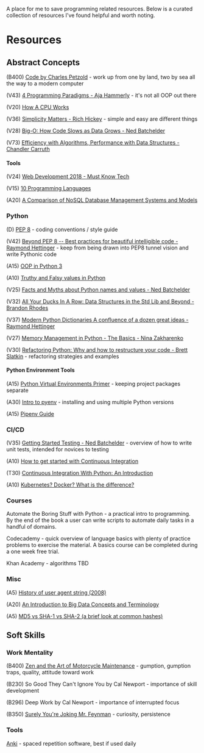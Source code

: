 A place for me to save programming related resources.
Below is a curated collection of resources I've found helpful and worth noting.

# Resources

## Abstract Concepts

(B400) [Code by Charles Petzold](http://www.charlespetzold.com/code/) - work up from one by land, two by sea all the way to a modern computer

(V43) [4 Programming Paradigms - Aja Hammerly](https://www.youtube.com/watch?v=3TBq__oKUzk) - it's not all OOP out there

(V20) [How A CPU Works](https://www.youtube.com/watch?v=cNN_tTXABUA)

(V36) [Simplicity Matters - Rich Hickey](https://www.youtube.com/watch?v=rI8tNMsozo0) - simple and easy are different things

(V28) [Big-O: How Code Slows as Data Grows - Ned Batchelder](https://www.youtube.com/watch?v=duvZ-2UK0fc)

(V73) [Efficiency with Algorithms, Performance with Data Structures - Chandler Carruth](https://www.youtube.com/watch?v=fHNmRkzxHWs)

#### Tools

(V24) [Web Development 2018 - Must Know Tech](https://www.youtube.com/watch?v=gVXcqO9A1vo)

(V15) [10 Programming Languages](https://www.youtube.com/watch?v=7bE2mI4ePeU)

(A20) [A Comparison of NoSQL Database Management Systems and Models](https://www.digitalocean.com/community/tutorials/a-comparison-of-nosql-database-management-systems-and-models)

### Python

(D) [PEP 8](https://www.python.org/dev/peps/pep-0008/) - coding conventions / style guide

(V42) [Beyond PEP 8 -- Best practices for beautiful intelligible code - Raymond Hettinger](https://www.youtube.com/watch?v=wf-BqAjZb8M) - keep from being drawn into PEP8 tunnel vision and write Pythonic code

(A15) [OOP in Python 3](https://realpython.com/python3-object-oriented-programming/)

(A10) [Truthy and Falsy values in Python](https://www.freecodecamp.org/news/truthy-and-falsy-values-in-python/)

(V25) [Facts and Myths about Python names and values - Ned Batchelder](https://www.youtube.com/watch?v=_AEJHKGk9ns&t)

(V32) [All Your Ducks In A Row: Data Structures in the Std Lib and Beyond - Brandon Rhodes](https://www.youtube.com/watch?v=fYlnfvKVDoM)

(V37) [Modern Python Dictionaries A confluence of a dozen great ideas - Raymond Hettinger](https://www.youtube.com/watch?v=npw4s1QTmPg)

(V27) [Memory Management in Python - The Basics - Nina Zakharenko](https://www.youtube.com/watch?v=F6u5rhUQ6dU)

(V30) [Refactoring Python: Why and how to restructure your code - Brett Slatkin](https://www.youtube.com/watch?v=D_6ybDcU5gc) - refactoring strategies and examples

#### Python Environment Tools

(A15) [Python Virtual Environments Primer](https://realpython.com/python-virtual-environments-a-primer/) - keeping project packages separate

(A30) [Intro to pyenv](https://realpython.com/intro-to-pyenv/) - installing and using multiple Python versions

(A15) [Pipenv Guide](https://realpython.com/pipenv-guide/)

### CI/CD

(V35) [Getting Started Testing - Ned Batchelder](https://www.youtube.com/watch?v=FxSsnHeWQBY) - overview of how to write unit tests, intended for novices to testing

(A10) [How to get started with Continuous Integration](https://www.codementor.io/jeanpauldelimat/how-to-get-started-with-continuous-integration-u1r2oz9ao?utm_content=posts&utm_source=sendgrid&utm_medium=email&utm_term=post-u1r2oz9ao&utm_campaign=newsletter20190417)

(T30) [Continuous Integration With Python: An Introduction](https://realpython.com/python-continuous-integration/)

(A10) [Kubernetes? Docker? What is the difference?](https://blog.containership.io/k8svsdocker/)

### Courses

Automate the Boring Stuff with Python - a practical intro to programming. By the end of the book a user can write scripts to automate daily tasks in a handful of domains.

Codecademy - quick overview of language basics with plenty of practice problems to exercise the material. A basics course can be completed during a one week free trial.

Khan Academy - algorithms TBD

### Misc

(A5) [History of user agent string (2008)](https://webaim.org/blog/user-agent-string-history/)

(A20) [An Introduction to Big Data Concepts and Terminology](https://www.digitalocean.com/community/tutorials/an-introduction-to-big-data-concepts-and-terminology)

(A5) [MD5 vs SHA-1 vs SHA-2 (a brief look at common hashes)](https://www.freecodecamp.org/news/md5-vs-sha-1-vs-sha-2-which-is-the-most-secure-encryption-hash-and-how-to-check-them/)

## Soft Skills

### Work Mentality
(B400) [Zen and the Art of Motorcycle Maintenance](https://en.wikipedia.org/wiki/Zen_and_the_Art_of_Motorcycle_Maintenance) - gumption, gumption traps, quality, attitude toward work

(B230) So Good They Can't Ignore You by Cal Newport - importance of skill development

(B296) Deep Work by Cal Newport - importance of interrupted focus

(B350) [Surely You're Joking Mr. Feynman](https://en.wikipedia.org/wiki/Surely_You%27re_Joking,_Mr._Feynman!) - curiosity, persistence


### Tools
[Anki](https://apps.ankiweb.net/) - spaced repetition software, best if used daily
